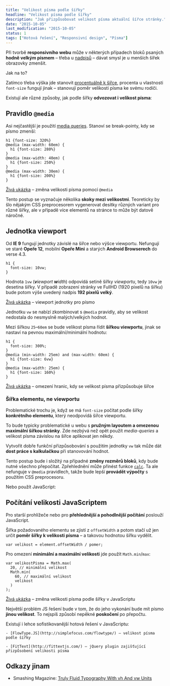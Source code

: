 ```yaml
---
title: "Velikost písma podle šířky"
headline: "Velikost písma podle šířky"
description: "Jak přizpůsobovat velikost písma aktuální šířce stránky."
date: "2015-10-05"
last_modification: "2015-10-05"
status: 1
tags: ["Hotová řešení", "Responsivní design", "Písma"]
---
```


Při tvorbě **responsivního webu** může v některých případech bloků psaných **hodně velkým písmem** – třeba u [nadpisů](/nadpisy) – dávat smysl je u menších šířek obrazovky zmenšit.

Jak na to?

Zatímco třeba výška jde stanovit [procentuálně k šířce](/vyska-podle-sirky), procenta u vlastnosti `font-size` fungují jinak – stanovují poměr velikosti písma ke svému rodiči.

Existují ale různé způsoby, jak podle šířky **odvozovat i velikost písma**:

## Pravidlo `@media`

Asi nejčastější je použití [media queries](/mobilni-web#media-queries). Stanoví se break-pointy, kdy se písmo zmenší:

```
h1 {font-size: 320%}
@media (max-width: 60em) {
  h1 {font-size: 280%}
}
@media (max-width: 40em) {
  h1 {font-size: 250%}
}
@media (max-width: 30em) {
  h1 {font-size: 200%}
}
```

[Živá ukázka](http://kod.djpw.cz/npqb-) – změna velikosti písma pomocí `@media`

Tento postup se vyznačuje několika **skoky mezi velikostmi**. Teoreticky by šlo nějakým CSS preprocesorem vygenerovat desítky různých variant pro různé šířky, ale v případě více elementů na stránce to může být datově náročné.

## Jednotka viewport

Od **IE 9** fungují jednotky závislé na šířce nebo výšce viewportu. Nefungují ve staré **Opeře 12**, mobilní **Opeře Mini** a starých **Android Browserech** do verse 4.3.

```
h1 {
  font-size: 10vw;
}
```

Hodnota `1vw` (***v**iewport **w**idth*) odpovídá setině šířky *viewportu*, tedy `10vw` je desetina šířky. V případě zobrazení stránky ve FullHD (1920 pixelů na šířku) bude potom výše uvedený nadpis **192 pixelů velký**.

[Živá ukázka](http://kod.djpw.cz/ppqb-) – viewport jednotky pro písmo

Jednotku `vw` se nabízí zkombinovat s `@media` pravidly, aby se velikost nedostala do nesmyslně malých/velkých hodnot.

Mezi šířkou `25`–`60em` se bude velikost písma řídit **šířkou viewportu**, jinak se nastaví na pevnou maximální/minimální hodnotu:

```
h1 {
  font-size: 300%;
}
@media (min-width: 25em) and (max-width: 60em) {
  h1 {font-size: 6vw}
}
@media (max-width: 25em) {
  h1 {font-size: 160%}
}
```

[Živá ukázka](http://kod.djpw.cz/upqb-) – omezení hranic, kdy se velikost písma přizpůsobuje šířce

### Šířka elementu, ne viewportu

Problematické trochu je, když se má `font-size` počítat podle šířky **konkrétního elementu**, který neodpovídá šířce viewportu.

To bude typicky problematické u webu s **pružným layoutem a omezenou maximální šířkou stránky**. Zde nezbývá než opět použít *media-queries* a velikost písma závislou na šířce aplikovat jen někdy.

Vytvořit dobře funkční přizpůsobování s použitím jednotky `vw` tak může dát **dost práce s kalkulačkou** při stanovování hodnot.

Tento postup bude i složitý na případné **změny rozměrů bloků**, kdy bude nutné všechno přepočítat. Zpřehlednění může přinést funkce [`calc`](/calc). Ta ale nefunguje v `@media` pravidlech, takže bude lepší **provádět výpočty** s použitím CSS preprocesoru.

Nebo použít JavaScript:

## Počítání velikosti JavaScriptem

Pro starší prohlížeče nebo pro **přehlednější a pohodlnější počítání** poslouží JavaScript.

Šířka požadovaného elementu se zjistí z `offsetWidth` a potom stačí už jen určit **poměr šířky k velikosti písma** – a takovou hodnotou šířku vydělit.

```
var velikost = element.offsetWidth / pomer;
```

Pro omezení **minimální a maximální velikosti** jde použít `Math.min`/`max`:

```
var velikostPisma = Math.max(
  20, // minimální velikost
  Math.min(
    60, // maximální velikost
    velikost
  )
);
```

[Živá ukázka](http://kod.djpw.cz/ypqb-) – změna velikosti písma podle šířky v JavaScriptu

Největší problém JS řešení bude v tom, že do jeho vykonání bude mít písmo **jinou velikost**. To nejspíš způsobí nepěkné **poskočení** po přepočtu.

Existují i lehce sofistikovanější hotová řešení v JavaScriptu:

    - [FlowType.JS](http://simplefocus.com/flowtype/) – velikost písma podle šířky

    - [FitText](http://fittextjs.com/) – jQuery plugin zajišťující přizpůsobení velikosti písma

## Odkazy jinam

  - Smashing Magazine: [Truly Fluid Typography With vh And vw Units](https://www.smashingmagazine.com/2016/05/fluid-typography/)